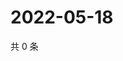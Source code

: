 # 2022-05-18

共 0 条

<!-- BEGIN WEIBO -->
<!-- 最后更新时间 Wed May 18 2022 21:39:47 GMT+0800 (China Standard Time) -->

<!-- END WEIBO -->

